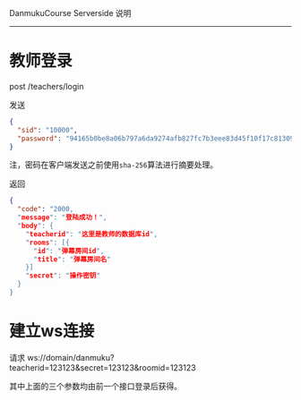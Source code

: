 DanmukuCourse Serverside 说明

----------

# 教师登录

post /teachers/login

发送

```json
{
  "sid": "10000",
  "password": "94165b0be8a06b797a6da9274afb827fc7b3eee83d45f10f17c81309992090ea"
}
```

注，密码在客户端发送之前使用`sha-256`算法进行摘要处理。

返回

```json
{
  "code": "2000,
  "message": "登陆成功！",
  "body": {
    "teacherid": "这里是教师的数据库id",
    "rooms": [{
      "id": "弹幕房间id",
  	  "title": "弹幕房间名"
    }]
    "secret": "操作密钥"
  }
}
```

# 建立ws连接

请求 ws://domain/danmuku?teacherid=123123&secret=123123&roomid=123123

其中上面的三个参数均由前一个接口登录后获得。